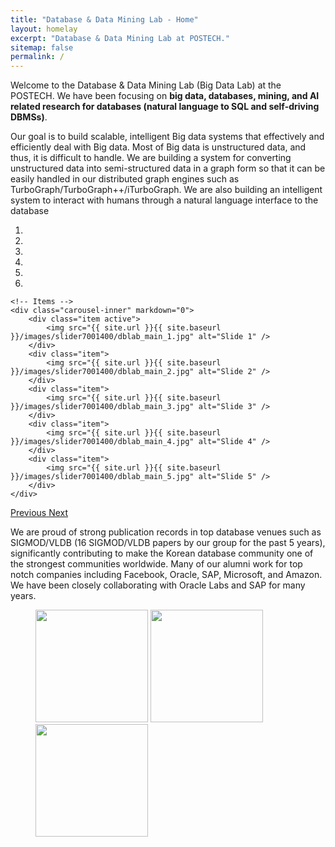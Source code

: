```yaml
---
title: "Database & Data Mining Lab - Home"
layout: homelay
excerpt: "Database & Data Mining Lab at POSTECH."
sitemap: false
permalink: /
---
```


Welcome to the Database & Data Mining Lab (Big Data Lab) at the POSTECH. We have been focusing on **big data, databases, mining, and AI related research for databases (natural language to SQL and self-driving DBMSs)**.

Our goal is to build scalable, intelligent Big data systems that effectively and efficiently deal with Big data. Most of Big data is unstructured data, and thus, it is difficult to handle. We are building a system for converting unstructured data into semi-structured data in a graph form so that it can be easily handled in our distributed graph engines such as TurboGraph/TurboGraph++/iTurboGraph. We are also building an intelligent system to interact with humans through a natural language interface to the database

<div markdown="0" id="carousel" class="carousel slide" data-ride="carousel" data-interval="4000" data-pause="hover" >
    <!-- Menu -->
    <ol class="carousel-indicators">
        <li data-target="#carousel" data-slide-to="0" class="active"></li>
        <li data-target="#carousel" data-slide-to="1"></li>
        <li data-target="#carousel" data-slide-to="2"></li>
        <li data-target="#carousel" data-slide-to="3"></li>
        <li data-target="#carousel" data-slide-to="4"></li>
        <li data-target="#carousel" data-slide-to="5"></li>
    </ol>

    <!-- Items -->
    <div class="carousel-inner" markdown="0">
        <div class="item active">
            <img src="{{ site.url }}{{ site.baseurl }}/images/slider7001400/dblab_main_1.jpg" alt="Slide 1" />
        </div>
        <div class="item">
            <img src="{{ site.url }}{{ site.baseurl }}/images/slider7001400/dblab_main_2.jpg" alt="Slide 2" />
        </div>
        <div class="item">
            <img src="{{ site.url }}{{ site.baseurl }}/images/slider7001400/dblab_main_3.jpg" alt="Slide 3" />
        </div>
        <div class="item">
            <img src="{{ site.url }}{{ site.baseurl }}/images/slider7001400/dblab_main_4.jpg" alt="Slide 4" />
        </div>
        <div class="item">
            <img src="{{ site.url }}{{ site.baseurl }}/images/slider7001400/dblab_main_5.jpg" alt="Slide 5" />
        </div>     
    </div>
  <a class="left carousel-control" href="#carousel" role="button" data-slide="prev">
    <span class="glyphicon glyphicon-chevron-left" aria-hidden="true"></span>
    <span class="sr-only">Previous</span>
  </a>
  <a class="right carousel-control" href="#carousel" role="button" data-slide="next">
    <span class="glyphicon glyphicon-chevron-right" aria-hidden="true"></span>
    <span class="sr-only">Next</span>
  </a>
</div>

We are proud of strong publication records in top database venues such as SIGMOD/VLDB (16 SIGMOD/VLDB papers by our group for the past 5 years), significantly contributing to make the Korean database community one of the strongest communities worldwide. Many of our alumni work for top notch companies including Facebook, Oracle, SAP, Microsoft, and Amazon. We have been closely collaborating with Oracle Labs and SAP for many years.

<figure class="first">
  <img src="{{ site.url }}{{ site.baseurl }}/images/logopic/Logo_oracle.png" style="width: 180px; ">
  <img src="{{ site.url }}{{ site.baseurl }}/images/logopic/Logo_sap.png" style="width: 180px; ">
  <img src="{{ site.url }}{{ site.baseurl }}/images/logopic/Logo_samsung.png" style="width: 180px; ">
</figure>

<br/>
<br/>

